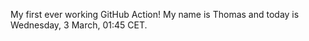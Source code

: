 My first ever working GitHub Action!
My name is Thomas and today is Wednesday, 3 March, 01:45 CET. 

